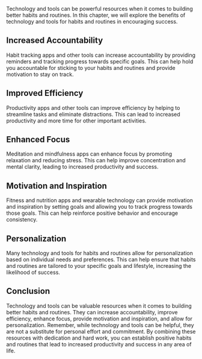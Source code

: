 
Technology and tools can be powerful resources when it comes to building better habits and routines. In this chapter, we will explore the benefits of technology and tools for habits and routines in encouraging success.

Increased Accountability
------------------------

Habit tracking apps and other tools can increase accountability by providing reminders and tracking progress towards specific goals. This can help hold you accountable for sticking to your habits and routines and provide motivation to stay on track.

Improved Efficiency
-------------------

Productivity apps and other tools can improve efficiency by helping to streamline tasks and eliminate distractions. This can lead to increased productivity and more time for other important activities.

Enhanced Focus
--------------

Meditation and mindfulness apps can enhance focus by promoting relaxation and reducing stress. This can help improve concentration and mental clarity, leading to increased productivity and success.

Motivation and Inspiration
--------------------------

Fitness and nutrition apps and wearable technology can provide motivation and inspiration by setting goals and allowing you to track progress towards those goals. This can help reinforce positive behavior and encourage consistency.

Personalization
---------------

Many technology and tools for habits and routines allow for personalization based on individual needs and preferences. This can help ensure that habits and routines are tailored to your specific goals and lifestyle, increasing the likelihood of success.

Conclusion
----------

Technology and tools can be valuable resources when it comes to building better habits and routines. They can increase accountability, improve efficiency, enhance focus, provide motivation and inspiration, and allow for personalization. Remember, while technology and tools can be helpful, they are not a substitute for personal effort and commitment. By combining these resources with dedication and hard work, you can establish positive habits and routines that lead to increased productivity and success in any area of life.
